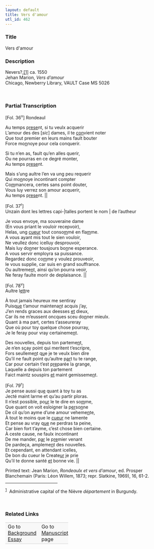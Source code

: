 ```yaml
---  
layout: default  
title: Vers d'amour  
utl_id: 462
---
```


### Title

Vers d'amour

### Description

<p>Nevers?,<a href="#_ftn1" name="_ftnref1" title="" id="_ftnref1">[1]</a> ca. 1550<br />
Jehan Marion, <em>Vers d’amour</em><br />
Chicago, Newberry Library, VAULT Case MS 5026</p>
<p> </p>


### Partial Transcription

<p>[Fol. 36<sup>v</sup>] Rondeaul</p>
<p>Au temps p<u>rese</u>nt, si tu veulx acquerir<br />
L’amour des des [<em>sic</em>] dames, il te <u>con</u>vient noter<br />
Que tout premier en leurs mains fault bouter<br />
Force mo<u>n</u>noye pour cela conquerir.</p>
<p>Si tu n’en as, fault qu’en alles querir,<br />
Ou ne pourras en ce degré monter,<br />
Au temps p<u>rese</u>nt.</p>
<p>Mais s’ung aultre l’en va ung peu requerir<br />
Qui mo<u>n</u>noye incontinant compter<br />
Co<u>m</u>mancera, certes sans point douter,<br />
Vous luy verrez son amour acquerir,<br />
Au temps p<u>rese</u>nt. ||</p>
<p>[Fol. 37<sup>r</sup>]<br />
Unzain dont les lettres capi-|talles portent le nom | de l’autheur</p>
<p>Je vous envoye, ma souveraine dame <br />
(En vous priant le vouloir recepvoir),<br />
Helas, ung <u>cueur</u> tout conso<u>m</u>mé en fla<u>m</u>me. <br />
A vous ayant mis tout le sien vouloir,<br />
Ne veullez donc icelluy desprouvoir,<br />
Mais luy do<u>n</u>ner tousjours bo<u>n</u>ne esperance. <br />
A vous servir employra sa puissance.<br />
Regardez donc co<u>m</u>me y voulez prouveoir,<br />
Ie vous supplie, car suis en grand souffrance.<br />
Ou aultreme<u>n</u>t, ainsi qu’on pourra veoir,<br />
Ne feray faulte morir de deplaisance. ||</p>
<p>[Fol. 78<sup>v</sup>]<br />
Aultre l<u>ett</u>re</p>
<p>À tout jamais heureux me sentiray<br />
Puisq<u>ue</u> t’amour maintena<u>n</u>t acquis j’ay,<br />
J’en rends graces aux deesses <u>et</u> dieux,<br />
Car ils ne m’eussent oncques sceu do<u>n</u>ner mieulx.<br />
Quant à ma part, certes t’asseureray<br />
Que où pour toy quelque chose pourray,<br />
Je le feray pour vray certaineme<u>n</u>t.</p>
<p>Des nouvelles, depuis ton parteme<u>n</u>t,<br />
Je n’en sçay point qui meritent t’escripre,<br />
Fors seulleme<u>n</u>t q<u>u</u>e je te veulx bien dire<br />
Qu’il ne fault point qu’aultre p<u>ar</u>t tu te range,<br />
Car pour certain t’est p<u>re</u>parée la grange,<br />
Laquelle a depuis ton partement<br />
Faict maintz souspirs <u>et</u> maint gemisseme<u>n</u>t.</p>
<p>[Fol. 79<sup>r</sup>]<br />
Je pense aussi qu<u>e</u> quant à toy tu as<br />
Jecté maint larme et qu’au partir ploras.<br />
Il n’est possible, po<u>ur</u> le te dire en so<u>m</u>me,<br />
Que quant on voit esloigner la p<u>er</u>so<u>n</u>ne<br />
De cil qu’on ayme d’une amour veheme<u>n</u>te,<br />
À tout le moins que le <u>cueur</u> ne lamente<br />
Et pense au vray q<u>ue</u> ne perdras ta peine,<br />
Car bien fort t’ayme, c’est chose bien certaine.  <br />
À ceste cause, ne faulx incontinant<br />
De me mander, p<u>ar</u> le p<u>re</u>mier venant<br />
De pardeça, ampleme<u>n</u>t des nouvelles.<br />
Et cependant, en attendant icelles,<br />
De bon du cueur le Create<u>ur</u> je prie<br />
Qu’il te donne santé <u>et</u> bonne vie. ||</p>
<p>Printed text: Jean Marion, <em>Rondeaulx et vers d’amour</em>, ed. Prosper Blanchemain (Paris: Léon Willem, 1873; repr. Slatkine, 1969), 16, 61-2.</p>
<div>
<hr align="left" size="1" width="33%" /><div id="ftn1"><sup><a href="#_ftnref1" name="_ftn1" title="" id="_ftn1">1</a></sup>  Administrative capital of the Nièvre <em>département</em> in Burgundy. 
<p> </p>
</div>
</div>


### Related Links

<table border="0.5" cellpadding="1" cellspacing="1" style="width: 200px; background-color:#F8F8F8;">
    <tbody style="border-color:#ccc">
        <tr style="border-color:#ccc">
            <td>Go to <a href="https://centerfordigitalhumanities.github.io/Newberry-French-paleography/_background_essay/462" target="_blank">Background Essay</a></td>
            <td>Go to <a href="https://centerfordigitalhumanities.github.io/Newberry-French-paleography/www/record.html?id=462" target="_blank">Manuscript</a> page</td>
        </tr>
    </tbody>
</table>